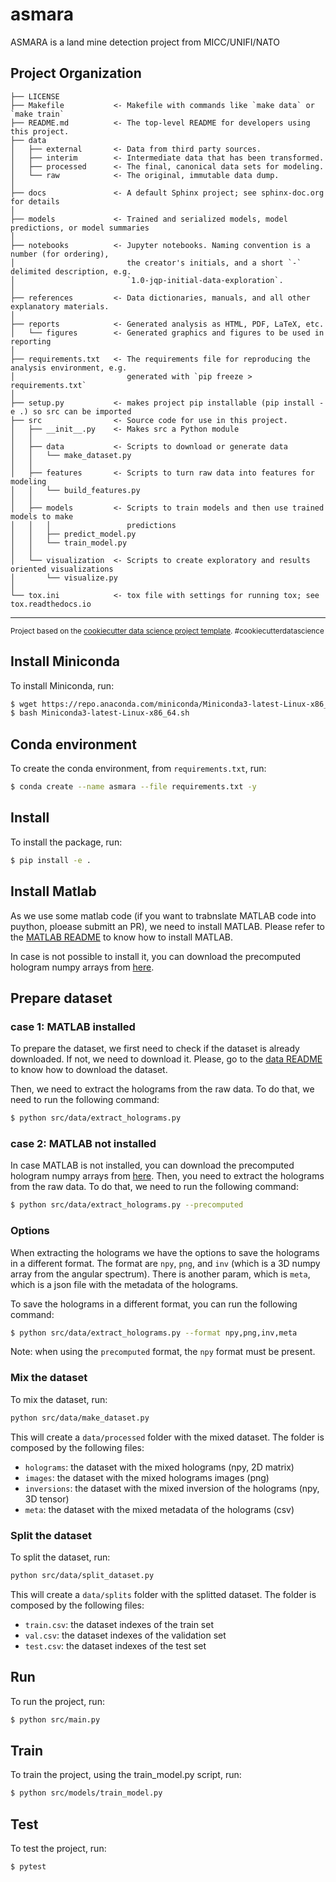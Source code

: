 asmara
==============================

ASMARA is a land mine detection project from MICC/UNIFI/NATO

Project Organization
------------

    ├── LICENSE
    ├── Makefile           <- Makefile with commands like `make data` or `make train`
    ├── README.md          <- The top-level README for developers using this project.
    ├── data
    │   ├── external       <- Data from third party sources.
    │   ├── interim        <- Intermediate data that has been transformed.
    │   ├── processed      <- The final, canonical data sets for modeling.
    │   └── raw            <- The original, immutable data dump.
    │
    ├── docs               <- A default Sphinx project; see sphinx-doc.org for details
    │
    ├── models             <- Trained and serialized models, model predictions, or model summaries
    │
    ├── notebooks          <- Jupyter notebooks. Naming convention is a number (for ordering),
    │                         the creator's initials, and a short `-` delimited description, e.g.
    │                         `1.0-jqp-initial-data-exploration`.
    │
    ├── references         <- Data dictionaries, manuals, and all other explanatory materials.
    │
    ├── reports            <- Generated analysis as HTML, PDF, LaTeX, etc.
    │   └── figures        <- Generated graphics and figures to be used in reporting
    │
    ├── requirements.txt   <- The requirements file for reproducing the analysis environment, e.g.
    │                         generated with `pip freeze > requirements.txt`
    │
    ├── setup.py           <- makes project pip installable (pip install -e .) so src can be imported
    ├── src                <- Source code for use in this project.
    │   ├── __init__.py    <- Makes src a Python module
    │   │
    │   ├── data           <- Scripts to download or generate data
    │   │   └── make_dataset.py
    │   │
    │   ├── features       <- Scripts to turn raw data into features for modeling
    │   │   └── build_features.py
    │   │
    │   ├── models         <- Scripts to train models and then use trained models to make
    │   │   │                 predictions
    │   │   ├── predict_model.py
    │   │   └── train_model.py
    │   │
    │   └── visualization  <- Scripts to create exploratory and results oriented visualizations
    │       └── visualize.py
    │
    └── tox.ini            <- tox file with settings for running tox; see tox.readthedocs.io


--------

<p><small>Project based on the <a target="_blank" href="https://drivendata.github.io/cookiecutter-data-science/">cookiecutter data science project template</a>. #cookiecutterdatascience</small></p>

## Install Miniconda

To install Miniconda, run:

```bash
$ wget https://repo.anaconda.com/miniconda/Miniconda3-latest-Linux-x86_64.sh
$ bash Miniconda3-latest-Linux-x86_64.sh
```

## Conda environment

To create the conda environment, from `requirements.txt`, run:

```bash
$ conda create --name asmara --file requirements.txt -y
```

## Install

To install the package, run:

```bash
$ pip install -e .
```

## Install Matlab

As we use some matlab code (if you want to trabnslate MATLAB code into puython, ploease submitt an PR), we need to install MATLAB.
Please refer to the [MATLAB README](matlab/README.md) to know how to install MATLAB.

In case is not possible to install it, you can download the precomputed hologram numpy arrays from [here]().

## Prepare dataset

### case 1: MATLAB installed
To prepare the dataset, we first need to check if the dataset is already downloaded. If not, we need to download it. 
Please, go to the [data README](data/README.md) to know how to download the dataset.

Then, we need to extract the holograms from the raw data. To do that, we need to run the following command:
    
```bash
$ python src/data/extract_holograms.py
```

### case 2: MATLAB not installed
In case MATLAB is not installed, you can download the precomputed hologram numpy arrays from [here]().
Then, you need to extract the holograms from the raw data. To do that, we need to run the following command:
    
```bash
$ python src/data/extract_holograms.py --precomputed
```

### Options
When extracting the holograms we have the options to save the holograms in a different format.
The format are `npy`, `png`, and `inv` (which is a 3D numpy array from the angular spectrum). There is another param, which is `meta`, which is a json file with the metadata of the holograms.

To save the holograms in a different format, you can run the following command:

```bash
$ python src/data/extract_holograms.py --format npy,png,inv,meta
```

Note: when using the `precomputed` format, the `npy` format must be present.

### Mix the dataset

To mix the dataset, run:

```bash
python src/data/make_dataset.py
```

This will create a `data/processed` folder with the mixed dataset. The folder is composed by the following files:
- `holograms`: the dataset with the mixed holograms (npy, 2D matrix)
- `images`: the dataset with the mixed holograms images (png)
- `inversions`: the dataset with the mixed inversion of the holograms (npy, 3D tensor)
- `meta`: the dataset with the mixed metadata of the holograms (csv)

### Split the dataset

To split the dataset, run:

```bash
python src/data/split_dataset.py
```

This will create a `data/splits` folder with the splitted dataset. The folder is composed by the following files:
- `train.csv`: the dataset indexes of the train set
- `val.csv`: the dataset indexes of the validation set
- `test.csv`: the dataset indexes of the test set

## Run

To run the project, run:

```bash
$ python src/main.py
```

## Train 

To train the project, using the train_model.py script, run:

```bash
$ python src/models/train_model.py
```



## Test

To test the project, run:

```bash
$ pytest
```
